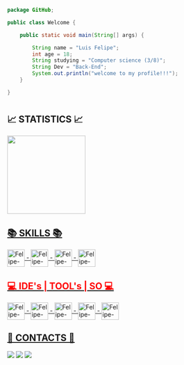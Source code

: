 
```java
package GitHub;

public class Welcome {

    public static void main(String[] args) {

        String name = "Luis Felipe";
        int age = 18;
        String studying = "Computer science (3/8)";
        String Dev = "Back-End";
        System.out.println("welcome to my profile!!!");
    }

}

```
#
 <h2><b>📈 STATISTICS 📈</b></h2>
  
  <div>
  <a href="https://github.com/luisfelipe03">
  <img height="180em" src="https://github-readme-stats.vercel.app/api?username=luisfelipe03&show_icons=true&theme=dark&include_all_commits=true&count_private=true"/>

  
</div>
  
  
  <div>

 <h2><b>📚 SKILLS 📚</b></h2>

  <img align="center" alt="Felipe-java" height="40" width="40" src="https://cdn.jsdelivr.net/gh/devicons/devicon/icons/java/java-original.svg"> -
  <img align="center" alt="Felipe-java" height="40" width="40" src="https://cdn.jsdelivr.net/gh/devicons/devicon/icons/spring/spring-original.svg"> -
  <img align="center" alt="Felipe-java" height="40" width="40" src="https://cdn.jsdelivr.net/gh/devicons/devicon/icons/postgresql/postgresql-original.svg"> - 
<img align="center" alt="Felipe-java" height="40" width="40" src="https://cdn.jsdelivr.net/gh/devicons/devicon/icons/arduino/arduino-original.svg"> 
   <!--<img align="center" alt="Felipe-java" height="40" width="40" src="https://cdn.jsdelivr.net/gh/devicons/devicon/icons/html5/html5-original.svg"> -
  <img align="center" alt="Felipe-java" height="40" width="40" src="https://cdn.jsdelivr.net/gh/devicons/devicon/icons/css3/css3-original.svg"> 
 <img align="center" alt="Felipe-java" height="40" width="40" src="https://cdn.jsdelivr.net/gh/devicons/devicon/icons/typescript/typescript-original.svg"> -->
  
  

</div>
	
	
  <h2 style="color:red" ><b>💻 IDE's | TOOL's | SO 💻 </b></h2>
  <img align="center" alt="Felipe-java" height="40" width="40" src="https://user-images.githubusercontent.com/11943860/46922575-7017cf80-cfe1-11e8-845a-0cd198fb546c.png"> -
  <img align="center" alt="Felipe-java" height="40" width="40" src="https://cdn.jsdelivr.net/gh/devicons/devicon/icons/git/git-original.svg"> -
  <img align="center" alt="Felipe-java" height="40" width="40" src="https://cdn.jsdelivr.net/gh/devicons/devicon/icons/linux/linux-original.svg" /> -
  <img align="center" alt="Felipe-java" height="40" width="40" src="https://cdn.jsdelivr.net/gh/devicons/devicon/icons/apple/apple-original.svg" /> -
  <img align="center" alt="Felipe-java" height="40" width="40" src="https://cdn.jsdelivr.net/gh/devicons/devicon/icons/android/android-original.svg">
  <!--<img align="center" alt="Felipe-java" height="40" width="40" src="https://resources.jetbrains.com/storage/products/pycharm/img/meta/pycharm_logo_300x300.png"> -->
  <!--<img align="center" alt="Felipe-java" height="40" width="40" src="https://upload.wikimedia.org/wikipedia/commons/thumb/2/2d/Visual_Studio_Code_1.18_icon.svg/1200px-Visual_Studio_Code_1.18_icon.svg.png"> -->
  
	

  <h2><b>📲 CONTACTS 📲</b></h2>
  <a href="https://www.linkedin.com/in/luis-felipe-contrate/" target="_blank"><img src="https://img.icons8.com/color/48/000000/linkedin.png"/></a>
  <a href = "mailto: llipeandrade34@gmail.com"><img src="https://img.icons8.com/fluency/48/000000/email-open.png"/></a>
  <a href="https://www.instagram.com/luis_felipe36/" target="_blank"><img src="https://img.icons8.com/fluency/48/000000/instagram-new.png"/></a>
  <!--<a href="https://wakatime.com/@luis_felipe36"><img height="40" width="40" src="https://wakatime.com/static/img/wakatime.svg"></a>
  
  
   [Snake animation](https://github.com/luisfelipe03/luisfelipe03/blob/output/github-contribution-grid-snake.svg)-->


  
